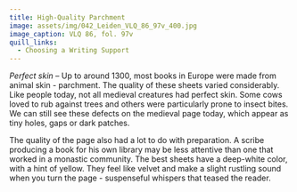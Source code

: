 ```yaml
---
title: High-Quality Parchment
image: assets/img/042_Leiden_VLQ_86_97v_400.jpg
image_caption: VLQ 86, fol. 97v
quill_links:
  - Choosing a Writing Support
---
```


*Perfect skin* –
Up to around 1300, most books in Europe were made from animal skin -
parchment. The quality of these sheets varied considerably. Like people
today, not all medieval creatures had perfect skin. Some cows loved to
rub against trees and others were particularly prone to insect bites. We
can still see these defects on the medieval page today, which appear as
tiny holes, gaps or dark patches.

The quality of the page also had a lot to do with preparation. A scribe
producing a book for his own library may be less attentive than one that
worked in a monastic community. The best sheets have a deep-white color,
with a hint of yellow. They feel like velvet and make a slight rustling
sound when you turn the page - suspenseful whispers that teased the
reader.
